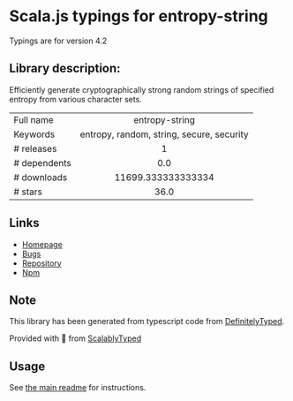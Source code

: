 
# Scala.js typings for entropy-string

Typings are for version 4.2

## Library description:
Efficiently generate cryptographically strong random strings of specified entropy from various character sets.

|                    |                 |
| ------------------ | :-------------: |
| Full name          | entropy-string |
| Keywords           | entropy, random, string, secure, security |
| # releases         | 1 |
| # dependents       | 0.0 |
| # downloads        | 11699.333333333334 |
| # stars            | 36.0 |

## Links
- [Homepage](https://github.com/EntropyString/JavaScript#README)
- [Bugs](https://github.com/EntropyString/JavaScript/issues)
- [Repository](https://github.com/EntropyString/JavaScript)
- [Npm](https://www.npmjs.com/package/entropy-string)
    


## Note
This library has been generated from typescript code from [DefinitelyTyped](https://definitelytyped.org).

Provided with :purple_heart: from [ScalablyTyped](https://github.com/oyvindberg/ScalablyTyped)

## Usage
See [the main readme](../../readme.md) for instructions.


